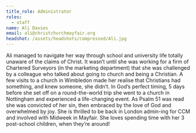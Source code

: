 ```yaml
---
title_role: Administrator
roles:
  - staff
name: Ali Davies
email: ali@christchurchmayfair.org
headshot: /assets/headshots/compressed/Ali.jpg
---
```

Ali managed to navigate her way through school and university life totally unaware of the claims of Christ. It wasn’t until she was working for a firm of Chartered Surveyors (in the marketing department) that she was challenged by a colleague who talked about going to church and being a Christian. A few visits to a church in Wimbledon made her realise that Christians had something, and knew someone, she didn’t. In God’s perfect timing, 5 days before she set off on a round-the-world trip she went to a church in Nottingham and experienced a life-changing event.  As Psalm 51 was read she was convicted of her sin, then embraced by the love of God and overwhelmed by joy.  She is thrilled to be back in London admin-ing for CCM and involved with Midweek in Mayfair. She loves spending time with her 3 post-school children, when they’re around!